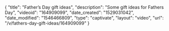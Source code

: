 {
    "title": "Father’s Day gift ideas",
    "description": "Some gift ideas for Fathers Day",
    "videoid": "164909099",
    "date_created": "1529031042",
    "date_modified": "1546466809",
    "type": "captivate",
    "layout": "video",
    "url": "\/v\/fathers-day-gift-ideas\/164909099"
}